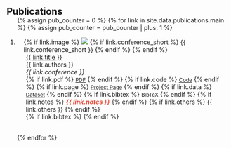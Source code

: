 <h2 id="publications" style="margin: 2px 0px -15px;">Publications</h2>

<div class="publications">
<ol class="bibliography">

{% assign pub_counter = 0 %}
{% for link in site.data.publications.main %}
{% assign pub_counter = pub_counter | plus: 1 %}

<li>
<div class="pub-row">
  <div class="col-sm-3 abbr" style="position: relative;padding-right: 15px;padding-left: 15px;">
    {% if link.image %} 
    <img src="{{ link.image }}" class="teaser img-fluid z-depth-1" style="width=100;height=40%">
    {% if link.conference_short %} 
    <abbr class="badge">{{ link.conference_short }}</abbr>
    {% endif %}
    {% endif %}
  </div>
  <div class="col-sm-9" style="position: relative;padding-right: 15px;padding-left: 20px;">
      <div class="title"><a href="{{ link.pdf }}">{{ link.title }}</a></div>
      <div class="author">{{ link.authors }}</div>
      <div class="periodical"><em>{{ link.conference }}</em>
      </div>
    <div class="links">
      {% if link.pdf %} 
      <a href="{{ link.pdf }}" class="btn btn-sm z-depth-0" role="button" target="_blank" style="font-size:12px;">PDF</a>
      {% endif %}
      {% if link.code %} 
      <a href="{{ link.code }}" class="btn btn-sm z-depth-0" role="button" target="_blank" style="font-size:12px;">Code</a>
      {% endif %}
      {% if link.page %} 
      <a href="{{ link.page }}" class="btn btn-sm z-depth-0" role="button" target="_blank" style="font-size:12px;">Project Page</a>
      {% endif %}
      {% if link.data %} 
      <a href="{{ link.data }}" class="btn btn-sm z-depth-0" role="button" target="_blank" style="font-size:12px;">Dataset</a>
      {% endif %}
      {% if link.bibtex %} 
      <a class="btn btn-sm z-depth-0" role="button" onclick="toggleBibtex('bib{{ pub_counter }}')" style="font-size:12px;cursor:pointer;">BibTeX</a>
      {% endif %}
      {% if link.notes %} 
      <strong> <i style="color:#e74d3c">{{ link.notes }}</i></strong>
      {% endif %}
      {% if link.others %} 
      {{ link.others }}
      {% endif %}
    </div>
    {% if link.bibtex %}
    <div id="bib{{ pub_counter }}" style="display:none;margin-top:10px;">
      <pre style="background-color:#f6f8fa;padding:10px;border-radius:5px;font-size:11px;overflow-x:auto;white-space:pre;"><code>{{ link.bibtex }}</code></pre>
    </div>
    {% endif %}
  </div>
</div>
</li>
<br>

{% endfor %}

</ol>
</div>
